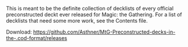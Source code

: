 This is meant to be the definite collection of decklists of every official preconstructed deckt ever released for Magic: the Gathering. For a list of decklists that need some more work, see the Contents file.

Download: https://github.com/Asthner/MtG-Preconstructed-decks-in-the-.cod-format/releases
